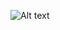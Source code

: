
![Alt text](https://img.freepik.com/vecteurs-libre/vecteur-vintage-pack-ornements-arrondis_23-2147505286.jpg?size=626&ext=jpg "a title")